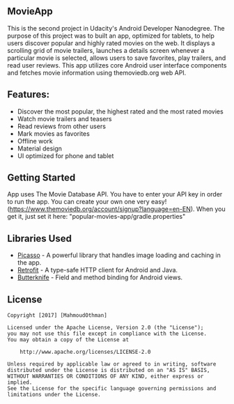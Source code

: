 ## MovieApp
This is the second project in Udacity's Android Developer Nanodegree. The purpose of this project was to built an app, optimized for tablets, to help users discover popular and highly rated movies on the web. It displays a scrolling grid of movie trailers, launches a details screen whenever a particular movie is selected, allows users to save favorites, play trailers, and read user reviews. This app utilizes core Android user interface components and fetches movie information using themoviedb.org web API.

## Features:
* Discover the most popular, the highest rated and the most rated movies
* Watch movie trailers and teasers
* Read reviews from other users
* Mark movies as favorites
* Offline work
* Material design
* UI optimized for phone and tablet

## Getting Started

App uses The Movie Database API. You have to enter your API key in order to run the app. You can create your own one very easy! (https://www.themoviedb.org/account/signup?language=en-EN). When you get it, just set it here: "popular-movies-app/gradle.properties"

## Libraries Used

* [Picasso](http://square.github.io/picasso/) - A powerful library that handles image loading and caching in the app.
* [Retrofit](http://square.github.io/retrofit/) - A type-safe HTTP client for Android and Java.
* [Butterknife](http://jakewharton.github.io/butterknife/) - Field and method binding for Android views.


## License
	
	Copyright [2017] [MahmoudOthman]
	
	Licensed under the Apache License, Version 2.0 (the "License");
	you may not use this file except in compliance with the License.
	You may obtain a copy of the License at
	
		http://www.apache.org/licenses/LICENSE-2.0

	Unless required by applicable law or agreed to in writing, software
	distributed under the License is distributed on an "AS IS" BASIS,
	WITHOUT WARRANTIES OR CONDITIONS OF ANY KIND, either express or implied.
	See the License for the specific language governing permissions and
	limitations under the License.
